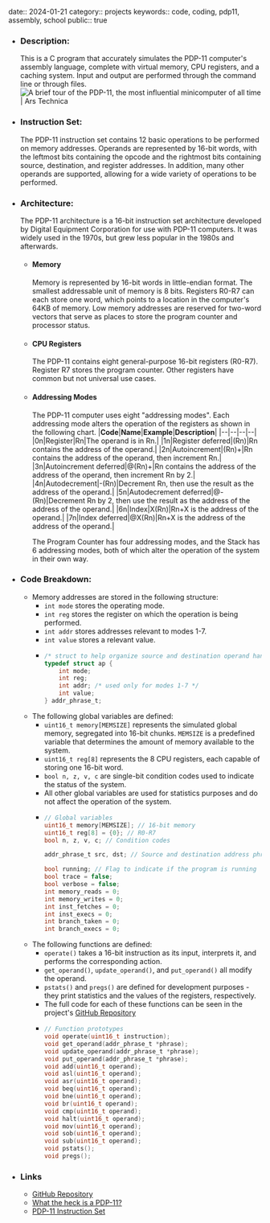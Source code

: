 date:: 2024-01-21
category:: projects
keywords:: code, coding, pdp11, assembly, school
public:: true

- ### Description:
  This is a C program that accurately simulates the PDP-11 computer's assembly language, complete with virtual memory, CPU registers, and a caching system. Input and output are performed through the command line or through files.
  ![A brief tour of the PDP-11, the most influential minicomputer of all time |  Ars Technica](https://cdn.arstechnica.net/wp-content/uploads/2013/10/unix-creators.jpg)
- ### Instruction Set:
  The PDP-11 instruction set contains 12 basic operations to be performed on memory addresses. Operands are represented by 16-bit words, with the leftmost bits containing the opcode and the rightmost bits containing source, destination, and register addresses. In addition, many other operands are supported, allowing for a wide variety of operations to be performed.
- ### Architecture:
  The PDP-11 architecture is a 16-bit instruction set architecture developed by Digital Equipment Corporation for use with PDP-11 computers. It was widely used in the 1970s, but grew less popular in the 1980s and afterwards.
	- #### Memory
	  Memory is represented by 16-bit words in little-endian format. The smallest addressable unit of memory is 8 bits. Registers R0-R7 can each store one word, which points to a location in the computer's 64KB of memory. Low memory addresses are reserved for two-word vectors that serve as places to store the program counter and processor status.
	- #### CPU Registers
	  The PDP-11 contains eight general-purpose 16-bit registers (R0-R7). Register R7 stores the program counter. Other registers have common but not universal use cases.
	- #### Addressing Modes
	  The PDP-11 computer uses eight "addressing modes". Each addressing mode alters the operation of the registers as shown in the following chart.
	  |**Code**|**Name**|**Example**|**Description**|
	  |--|--|--|--|
	  |0n|Register|Rn|The operand is in Rn.|
	  |1n|Register deferred|(Rn)|Rn contains the address of the operand.|
	  |2n|Autoincrement|(Rn)+|Rn contains the address of the operand, then increment Rn.|
	  |3n|Autoincrement deferred|@(Rn)+|Rn contains the address of the address of the operand, then increment Rn by 2.|
	  |4n|Autodecrement|-(Rn)|Decrement Rn, then use the result as the address of the operand.|
	  |5n|Autodecrement deferred|@-(Rn)|Decrement Rn by 2, then use the result as the address of the address of the operand.|
	  |6n|Index|X(Rn)|Rn+X is the address of the operand.|
	  |7n|Index deferred|@X(Rn)|Rn+X is the address of the address of the operand.|
	  
	  The Program Counter has four addressing modes, and the Stack has 6 addressing modes, both of which alter the operation of the system in their own way.
- ### Code Breakdown:
	- Memory addresses are stored in the following structure:
		- `int mode` stores the operating mode.
		- `int reg` stores the register on which the operation is being performed.
		- `int addr` stores addresses relevant to modes 1-7.
		- `int value` stores a relevant value.
		- ```c
		  /* struct to help organize source and destination operand handling */
		  typedef struct ap {
		      int mode;
		      int reg;
		      int addr; /* used only for modes 1-7 */
		      int value;
		  } addr_phrase_t;
		  ```
	- The following global variables are defined:
		- `uint16_t memory[MEMSIZE]` represents the simulated global memory, segregated into 16-bit chunks. `MEMSIZE` is a predefined variable that determines the amount of memory available to the system.
		- `uint16_t reg[8]` represents the 8 CPU registers, each capable of storing one 16-bit word.
		- `bool n, z, v, c` are single-bit condition codes used to indicate the status of the system.
		- All other global variables are used for statistics purposes and do not affect the operation of the system.
		- ```c
		  // Global variables
		  uint16_t memory[MEMSIZE]; // 16-bit memory
		  uint16_t reg[8] = {0}; // R0-R7
		  bool n, z, v, c; // Condition codes
		  
		  addr_phrase_t src, dst; // Source and destination address phrases
		  
		  bool running; // Flag to indicate if the program is running
		  bool trace = false;
		  bool verbose = false;
		  int memory_reads = 0;
		  int memory_writes = 0;
		  int inst_fetches = 0;
		  int inst_execs = 0;
		  int branch_taken = 0;
		  int branch_execs = 0;
		  ```
	- The following functions are defined:
		- `operate()` takes a 16-bit instruction as its input, interprets it, and performs the corresponding action.
		- `get_operand()`, `update_operand()`, and `put_operand()` all modify the operand.
		- `pstats()` and `pregs()` are defined for development purposes - they print statistics and the values of the registers, respectively.
		- The full code for each of these functions can be seen in the project's [GitHub Repository](https://github.com/tealblu/pdp11-sim)
		- ```c
		  // Function prototypes
		  void operate(uint16_t instruction);
		  void get_operand(addr_phrase_t *phrase);
		  void update_operand(addr_phrase_t *phrase);
		  void put_operand(addr_phrase_t *phrase);
		  void add(uint16_t operand);
		  void asl(uint16_t operand);
		  void asr(uint16_t operand);
		  void beq(uint16_t operand);
		  void bne(uint16_t operand);
		  void br(uint16_t operand);
		  void cmp(uint16_t operand);
		  void halt(uint16_t operand);
		  void mov(uint16_t operand);
		  void sob(uint16_t operand);
		  void sub(uint16_t operand);
		  void pstats();
		  void pregs();
		  ```
- ### Links
	- [GitHub Repository](https://github.com/tealblu/pdp11-sim)
	- [What the heck is a PDP-11?](https://en.wikipedia.org/wiki/PDP-11)
	- [PDP-11 Instruction Set](https://www.teach.cs.toronto.edu/~ajr/258/pdp11.pdf)